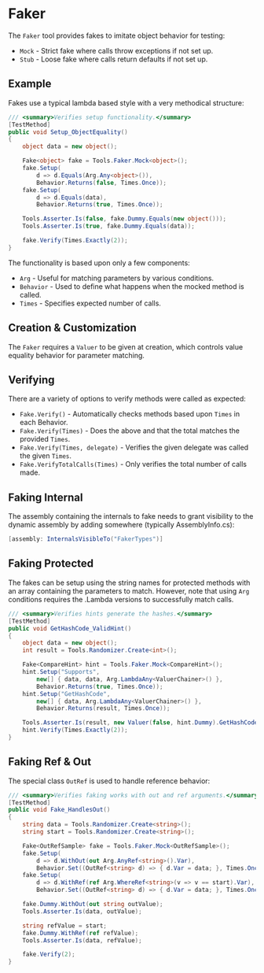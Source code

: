 # Faker

The `Faker` tool provides fakes to imitate object behavior for testing:

* `Mock` - Strict fake where calls throw exceptions if not set up.
* `Stub` - Loose fake where calls return defaults if not set up.

## Example

Fakes use a typical lambda based style with a very methodical structure:

```c#
/// <summary>Verifies setup functionality.</summary>
[TestMethod]
public void Setup_ObjectEquality()
{
    object data = new object();

    Fake<object> fake = Tools.Faker.Mock<object>();
    fake.Setup(
        d => d.Equals(Arg.Any<object>()),
        Behavior.Returns(false, Times.Once));
    fake.Setup(
        d => d.Equals(data),
        Behavior.Returns(true, Times.Once));

    Tools.Asserter.Is(false, fake.Dummy.Equals(new object()));
    Tools.Asserter.Is(true, fake.Dummy.Equals(data));

    fake.Verify(Times.Exactly(2));
}
```

The functionality is based upon only a few components:

* `Arg` - Useful for matching parameters by various conditions.
* `Behavior` - Used to define what happens when the mocked method is called.
* `Times` - Specifies expected number of calls.

## Creation & Customization

The `Faker` requires a `Valuer` to be given at creation, which controls value equality behavior for parameter matching.

## Verifying

There are a variety of options to verify methods were called as expected:

* `Fake.Verify()` - Automatically checks methods based upon `Times` in each Behavior.
* `Fake.Verify(Times)` - Does the above and that the total matches the provided `Times`.
* `Fake.Verify(Times, delegate)` - Verifies the given delegate was called the given `Times`.
* `Fake.VerifyTotalCalls(Times)` - Only verifies the total number of calls made.

## Faking Internal

The assembly containing the internals to fake needs to grant visibility to the dynamic assembly by adding somewhere (typically AssemblyInfo.cs):

```c#
[assembly: InternalsVisibleTo("FakerTypes")]
```

## Faking Protected

The fakes can be setup using the string names for protected methods with an array containing the parameters to match. However, note that using `Arg` conditions requires the .Lambda versions to successfully match calls.

```c#
/// <summary>Verifies hints generate the hashes.</summary>
[TestMethod]
public void GetHashCode_ValidHint()
{
    object data = new object();
    int result = Tools.Randomizer.Create<int>();

    Fake<CompareHint> hint = Tools.Faker.Mock<CompareHint>();
    hint.Setup("Supports",
        new[] { data, data, Arg.LambdaAny<ValuerChainer>() },
        Behavior.Returns(true, Times.Once));
    hint.Setup("GetHashCode",
        new[] { data, Arg.LambdaAny<ValuerChainer>() },
        Behavior.Returns(result, Times.Once));

    Tools.Asserter.Is(result, new Valuer(false, hint.Dummy).GetHashCode(data));
    hint.Verify(Times.Exactly(2));
}
```

## Faking Ref & Out

The special class `OutRef` is used to handle reference behavior:

```c#
/// <summary>Verifies faking works with out and ref arguments.</summary>
[TestMethod]
public void Fake_HandlesOut()
{
    string data = Tools.Randomizer.Create<string>();
    string start = Tools.Randomizer.Create<string>();

    Fake<OutRefSample> fake = Tools.Faker.Mock<OutRefSample>();
    fake.Setup(
        d => d.WithOut(out Arg.AnyRef<string>().Var),
        Behavior.Set((OutRef<string> d) => { d.Var = data; }, Times.Once));
    fake.Setup(
        d => d.WithRef(ref Arg.WhereRef<string>(v => v == start).Var),
        Behavior.Set((OutRef<string> d) => { d.Var = data; }, Times.Once));

    fake.Dummy.WithOut(out string outValue);
    Tools.Asserter.Is(data, outValue);

    string refValue = start;
    fake.Dummy.WithRef(ref refValue);
    Tools.Asserter.Is(data, refValue);

    fake.Verify(2);
}
```
